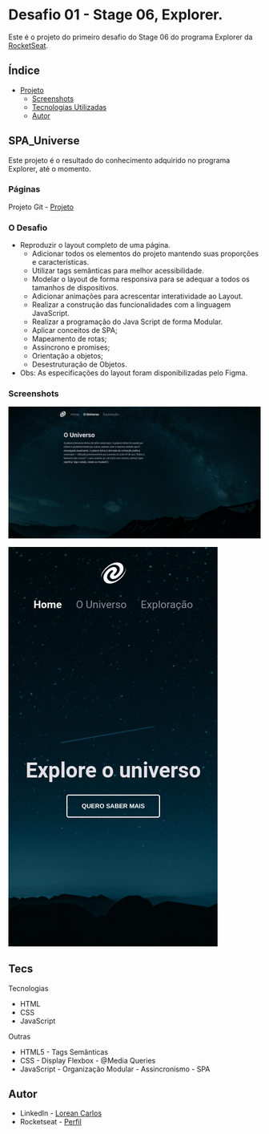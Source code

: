 # Desafio 01 - Stage 06, Explorer.

Este é o projeto do primeiro desafio do Stage 06 do programa Explorer da [RocketSeat](https://rocketseat.com.br/).

## Índice

- [Projeto](#SPA_Universe)
  - [Screenshots](#screenshots)
  - [Tecnologias Utilizadas](#tecs)
  - [Autor](#autor)

## SPA_Universe

Este projeto é o resultado do conhecimento adquirido no programa Explorer, até o momento.  

### Páginas

Projeto Git - [Projeto](https://spauniverse.vercel.app/)

### O Desafio

- Reproduzir o layout completo de uma página.
    - Adicionar todos os elementos do projeto mantendo suas proporções e características.
    - Utilizar tags semânticas para melhor acessibilidade.
    - Modelar o layout de forma responsiva para se adequar a todos os tamanhos de dispositivos. 
    - Adicionar animações para acrescentar interatividade ao Layout.
    - Realizar a construção das funcionalidades com a linguagem JavaScript.
    - Realizar a programação do Java Script de forma Modular.
    - Aplicar conceitos de SPA;
    - Mapeamento de rotas;
    - Assíncrono e promises;
    - Orientação a objetos;
    - Desestruturação de Objetos.
- Obs: As especificações do layout foram disponibilizadas pelo Figma.

### Screenshots

![](./img/screenshot.png)

![](./img/screenshot-mobile.png)

## Tecs

Tecnologias

- HTML
- CSS
- JavaScript

Outras

- HTML5 - Tags Semânticas
- CSS - Display Flexbox - @Media Queries
- JavaScript - Organização Modular - Assincronismo - SPA

## Autor

- LinkedIn - [Lorean Carlos](https://www.linkedin.com/in/lorean-carlos-fernandes-soares-03220121a/)
- Rocketseat - [Perfil](https://app.rocketseat.com.br/me/loreancarlos)
